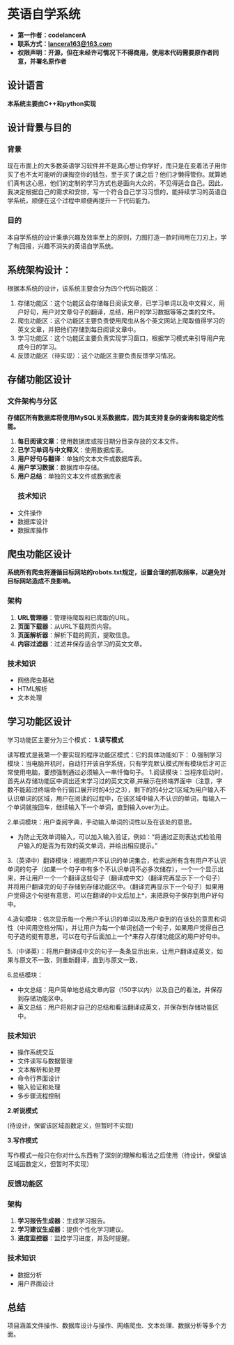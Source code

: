 # 英语自学系统
- **第一作者：codelancerA**
- **联系方式：lancera163@163.com**
- **权限声明：开源，但在未经许可情况下不得商用，使用本代码需要原作者同意，并署名原作者**
##  设计语言
  **本系统主要由C++和python实现**
##  设计背景与目的
  ###  背景
  现在市面上的大多数英语学习软件并不是真心想让你学好，而只是在变着法子用你买了也不太可能听的课掏空你的钱包，至于买了课之后？他们才懒得管你。就算她们真有这心思，他们的定制的学习方式也是面向大众的，不见得适合自己。因此，我决定根据自己的需求和安排，写一个符合自己学习习惯的，能持续学习的英语自学系统，顺便在这个过程中顺便再提升一下代码能力。
  
  ###  目的
  本自学系统的设计秉承兴趣及效率至上的原则，力图打造一款时间用在刀刃上，学了有回报，兴趣不消失的英语自学系统。

##  系统架构设计：
  根据本系统的设计，该系统主要会分为四个代码功能区：
  1.  存储功能区：这个功能区会存储每日阅读文章，已学习单词以及中文释义，用户好句，用户对文章句子的翻译，总结，用户的学习数据等等之类的文件。
  2.  爬虫功能区：这个功能区主要负责使用爬虫从各个英文网站上爬取值得学习的英文文章，并把他们存储到每日阅读文章中。
  3.  学习功能区：这个功能区主要负责实现学习窗口，根据学习模式来引导用户完成今日的学习。
  4.  反馈功能区（待实现）：这个功能区主要负责反馈学习情况。

##  存储功能区设计
  ### 文件架构与分区
  **存储区所有数据库将使用MySQL关系数据库，因为其支持复杂的查询和稳定的性能。**
1. **每日阅读文章**：使用数据库或按日期分目录存放的文本文件。
2. **已学习单词与中文释义**：使用数据库表。
3. **用户好句与翻译**：单独的文本文件或数据库表。
4. **用户学习数据**：数据库中存储。
5. **用户总结**：单独的文本文件或数据库表
   ### 技术知识
- 文件操作
- 数据库设计
- 数据库操作

##  爬虫功能区设计
**系统所有爬虫将遵循目标网站的robots.txt规定，设置合理的抓取频率，以避免对目标网站造成不良影响。**
### 架构
1. **URL管理器**：管理待爬取和已爬取的URL。
2. **页面下载器**：从URL下载网页内容。
3. **页面解析器**：解析下载的网页，提取信息。
4. **内容过滤器**：过滤并保存适合学习的英文文章。

### 技术知识
- 网络爬虫基础
- HTML解析
- 文本处理

##  学习功能区设计
  学习功能区主要分为三个模式：
  **1.读写模式**

  读写模式是我第一个要实现的程序功能区模式：它的具体功能如下：
  0.强制学习模块：当电脑开机时，自动打开该自学系统，只有学完默认模式所有模块后才可正常使用电脑，要想强制通过必须输入一串忏悔句子。
  1.阅读模块：当程序启动时，首先从存储功能区中调出还未学习过的英文文章,并展示在终端界面中（注意，字数不能超过终端命令行窗口展开时的4分之3），剩下的的4分之1区域为用户输入不认识单词的区域，用户在阅读的过程中，在该区域中输入不认识的单词，每输入一个单词就按回车，继续输入下一个单词，直到输入over为止。
  
  2.单词模块：用户查阅字典，手动输入单词的词性以及在该处的意思。
  - 为防止无效单词输入，可以加入输入验证，例如：“将通过正则表达式检验用户输入的是否为有效的英文单词，并给出相应提示。”
  
  3.（英译中）翻译模块：根据用户不认识的单词集合，检索出所有含有用户不认识单词的句子（如果一个句子中有多个不认识单词不必多次储存），一个一个显示出来，并让用户一个一个翻译这些句子（翻译成中文）（翻译完再显示下一个句子）并将用户翻译完的句子存储到存储功能区中。（翻译完再显示下一个句子）如果用户觉得这个句挺有意思，可以在翻译的中文后加上*，来把原句子保存到用户好句中。
  
  4.造句模块：依次显示每一个用户不认识的单词以及用户查到的在该处的意思和词性（中间用空格分隔），并让用户为每一个单词创造一个句子，如果用户觉得自己句子造的挺有意思，可以在句子后面加上一个*来存入存储功能区的用户好句中。
  
  5.（中译英）：将用户翻译成中文的句子一条条显示出来，让用户翻译成英文，如果与原文不一致，则重新翻译，直到与原文一致，
  
  6.总结模块：
  -  中文总结：用户简单地总结文章内容（150字以内）以及自己的看法，并保存到存储功能区中。
  -  英文总结：用户将刚才自己的总结和看法翻译成英文，并保存到存储功能区中。

### 技术知识
 - 操作系统交互
 - 文件读写与数据管理
 - 文本解析和处理
 - 命令行界面设计
 - 输入验证和处理
 - 多步骤流程控制
   
  **2.听说模式**

  (待设计，保留该区域函数定义，但暂时不实现)

  **3.写作模式**

  写作模式一般只在你对什么东西有了深刻的理解和看法之后使用（待设计，保留该区域函数定义，但暂时不实现）
  
###  反馈功能区
  ### 架构
1. **学习报告生成器**：生成学习报告。
2. **学习建议生成器**：提供个性化学习建议。
3. **进度监控器**：监控学习进度，并及时提醒。

### 技术知识
- 数据分析
- 用户界面设计

## 总结
项目涵盖文件操作、数据库设计与操作、网络爬虫、文本处理、数据分析等多个方面。

